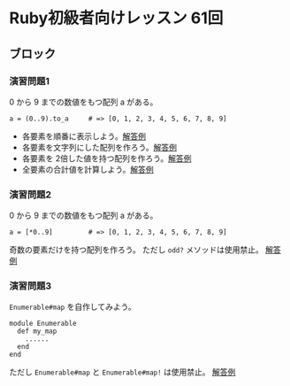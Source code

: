 # Ruby初級者向けレッスン 61回
## ブロック

### 演習問題1
0 から 9 までの数値をもつ配列 a がある。

    a = (0..9).to_a     # => [0, 1, 2, 3, 4, 5, 6, 7, 8, 9]

* 各要素を順番に表示しよう。[解答例](https://github.com/higaki/learn_ruby_kansai_77/blob/master/ex1-1.rb)
* 各要素を文字列にした配列を作ろう。[解答例](https://github.com/higaki/learn_ruby_kansai_77/blob/master/ex1-2.rb)
* 各要素を 2倍した値を持つ配列を作ろう。[解答例](https://github.com/higaki/learn_ruby_kansai_77/blob/master/ex1-3.rb)
* 全要素の合計値を計算しよう。[解答例](https://github.com/higaki/learn_ruby_kansai_77/blob/master/ex1-4.rb)

### 演習問題2
0 から 9 までの数値をもつ配列 a がある。

    a = [*0..9]         # => [0, 1, 2, 3, 4, 5, 6, 7, 8, 9]

奇数の要素だけを持つ配列を作ろう。
ただし `odd?` メソッドは使用禁止。
[解答例](https://github.com/higaki/learn_ruby_kansai_77/blob/master/ex2.rb)

### 演習問題3
`Enumerable#map` を自作してみよう。

    module Enumerable
      def my_map
        ......
      end
    end

ただし `Enumerable#map` と `Enumerable#map!` は使用禁止。
[解答例](https://github.com/higaki/learn_ruby_kansai_77/blob/master/ex3.rb)
